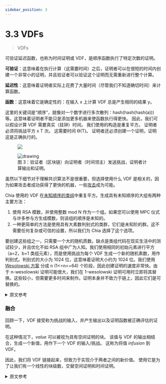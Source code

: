 ```yaml
---
sidebar_position: 3
---
```


# 3.3 VDFs

> VDFs

可验证延迟函数，也称为时间证明或 VDF，是顺序函数执行了特定次数的证明。

**可验证**：这意味着在执行计算（这需要时间）之后，证明者可以在很短的时间内创建一个非常小的证明，并且验证者可以验证这个证明而无需重新进行整个计算。

**延迟性**：这意味着证明者实际上花费了大量时间（尽管我们不知道确切时间）来计算函数。

**函数**：这意味着它是确定性的：在输入 x 上计算 VDF 总是产生相同的结果 y。

这里的关键词是“顺序”，就像对一个数字进行多次散列：hash(hash(hash(a))) 等。这意味着证明者不能只是添加更多机器来使函数执行得更快。 因此，我们可以假设计算 VDF 需要真实（挂钟）时间。 我们使用的构造是重复平方。 证明者必须将挑战平方 x T 次。 这需要时间 ϴ(T)。 证明者还必须创建一个证明，证明这是正确执行的。

<figure>

![](/img/vdf.png)

<img src="/img/vdf.png" alt="drawing"/>
<figcaption>
图 3：验证者（区块链）向证明者（时间领主）发送挑战，证明者计算输出和证明。
</figcaption>
</figure>

虽然以下细节对于理解共识算法不是很重要，但选择使用什么 VDF 是相关的，因为如果攻击者成功获得了更快的机器，一些[攻击](/docs/03consensus/attacks_and_countermeasures "Section 3.14: Attacks and Countermeasures")成为可能。

Chia 使用的 VDF 在[未知顺序的类组](https://github.com/Chia-Network/vdf-competition/blob/main/classgroups.pdf "Binary quadratic forms white paper, by Lipa Long")中重复平方。生成具有未知顺序的大组有两种主要方法：
1. 使用 RSA 模数，并使用整数 mod N 作为一个组。如果您可以使用 MPC 仪式与许多参与方生成模数，则该组的顺序是未知的。
2. 一种更简单的方法是使用具有大素数判别式的类群，它们是未知阶的群。这不需要任何复杂或可信的设置，所以我们为 Chia 选择了这个选项。

要创建这些组之一，只需要一个大的随机质数。缺点是类组代码在现实生活中的测试较少，并且优化不如 RSA 组中广为人知。我们使用相同的初始元素进行平方（a=2，b=1 类组元素），而是使用挑战为每个 VDF 生成一个新的随机素数，用作判别式。判别式的大小为 1024 位，这意味着证明大小约为 1024 位。我们使用 [Wesolowski 方案](https://eprint.iacr.org/2018/623) 分成 n (1<=n<=64) 个阶段，因此创建证明的速度非常快。由于 n-wesolowski 证明可能很大，我们在 1-wesolowski 证明可用时立即将其替换。这些较小，但需要更多时间来制作。证明本身并不致力于链上，因此它们是可替换的。

<details>
<summary>原文参考</summary>

A Verifiable Delay Function, also referred to as a proof of time or VDF, is a proof that a sequential function was executed a certain number of times. 

**Verifiable**: this means that after performing the computation (which takes time), the prover can create a very small proof in a very short time, and the verifier can verify this proof without having to redo the whole computation.

**Delay**: this means that the prover actually spent a real amount of time (although we don’t know exactly how much) to compute the function.

**Function**: this means it’s deterministic: computing a VDF on an input x always yields the same result y.

The key word here is “sequential”, like hashing a number many times: hash(hash(hash(a))), etc. This means the prover cannot just add more machines tomake the function execute faster. Therefore we can assume that computing a VDF requires real (wall-clock) time. The construction that we use is repeated squaring. The prover must square a challenge x T times. This requires time ϴ(T). The prover also must create a proof that this was performed properly.

<figure>

![](/img/vdf.png)

<img src="/img/vdf.png" alt="drawing"/>
<figcaption>
Figure 3: The Verifier (blockchain) sends a challenge to a Prover (timelord) and Prover computes the output and proof. 
</figcaption>
</figure>

Although the following details are not very important for understanding the consensus algorithm, the choice of what VDF to use is relevant, because if an attacker succeeds in obtaining a much faster machine, some [attacks](/docs/03consensus/attacks_and_countermeasures "Section 3.14: Attacks and Countermeasures") become possible.

The VDF used by Chia is repeated squaring in a [class group of unknown order](https://github.com/Chia-Network/vdf-competition/blob/main/classgroups.pdf "Binary quadratic forms white paper, by Lipa Long"). There are two main ways to generate a large group that has an unknown order:
1. Use an RSA modulus, and use the integers mod N as a group. The order of the group is unknown if you can generate your modulus with many participating parties using an MPC ceremony.
2. An easier approach is to use classgroups with a large prime discriminant, which are groups of unknown order. This does not require any complex or trusted setup, so we chose this option for Chia.

To create one of these groups, one just needs a large, random, prime number. The drawbacks are that classgroup code is less tested in real life, and optimizations are less well-known than in RSA groups. We use the same initial element for the squaring (a=2, b=1 classgroup element), and instead use the challenge to generate a new random prime number for each VDF, which is used as the discriminant. The discriminant has a size of 1024 bits, which means the proof sizes are around 1024 bits. We use the [Wesolowski scheme](https://eprint.iacr.org/2018/623) split into n (1<=n<=64) phases so that creating the proofs is very fast. Since the n-wesolowski proofs can be large, we replace them with 1-wesolowski proofs as soon as they are available. These are smaller, but require more time to make. The proofs themselves are not committed to on-chain, so they are replaceable.

</details>


### 融合

回顾一下，VDF 接受称为挑战的输入，并产生输出以及证明函数被正确评估的证明。

在这种情况下，_value_ 可以被视为具有空间证明的块。 该值与 VDF 的输出相结合，生成一个新值，用作下一个 VDF 的输入/挑战。 这称为将值 _infusion_ 到 VDF。

因此，我们将 VDF 链接起来，但致力于实现介于两者之间的新价值。 使用它是为了让我们有一个线性的块级数，交替空间证明和时间证明。

<details>
<summary>原文参考</summary>

- ### Infusion

As a recap, VDFs take in an input, called the challenge, and produce an output together with a proof that certifies that the function was evaluated correctly. 

A _value_, in this context, can be thought of as a block with a proof of space. The value is combined with an output of a VDF, to generate a new value, which is used as the input/challenge for the next VDF. This is known as an _infusion_ of a value into a VDF.

Therefore, we are chaining VDFs, but committing to a new value in between. This is used so that we have a linear progression of blocks, alternating proofs of space with proofs of time.

</details>
